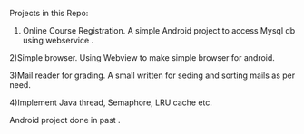 Projects in this Repo:
1) Online Course Registration.
A simple Android project to access Mysql db using webservice .

2)Simple browser.
Using Webview to make simple browser for android.

3)Mail reader for grading.
A small written for seding and sorting mails as per need.

4)Implement Java thread, Semaphore, LRU cache etc.


Android project done in past .
